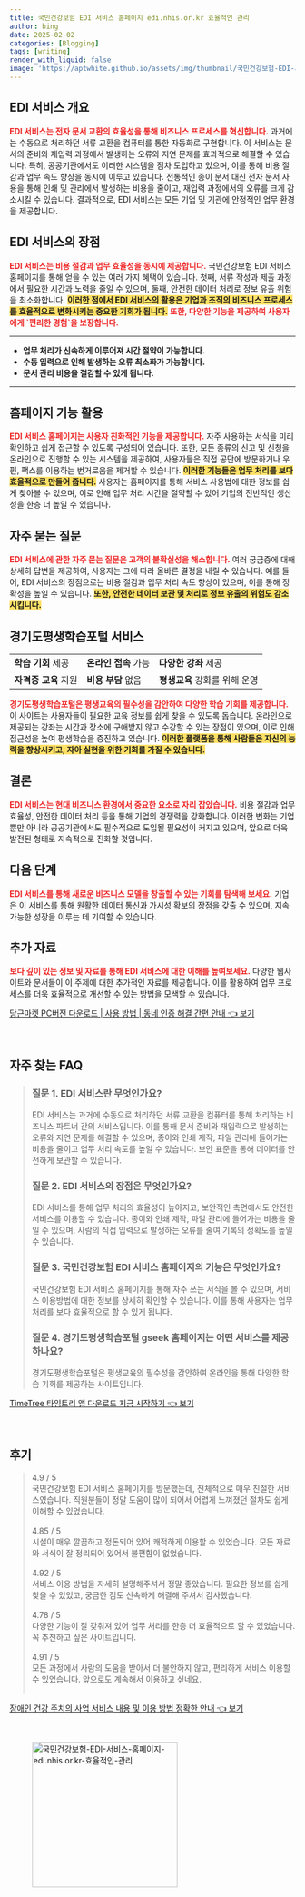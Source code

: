 ```yaml
---
title: 국민건강보험 EDI 서비스 홈페이지 edi.nhis.or.kr 효율적인 관리
author: bing
date: 2025-02-02
categories: [Blogging]
tags: [writing]
render_with_liquid: false
image: 'https://aptwhite.github.io/assets/img/thumbnail/국민건강보험-EDI-서비스-홈페이지-edi.nhis.or.kr-효율적인-관리.webp'
---
```



<h2 id='EDI 서비스 개요'>EDI 서비스 개요</h2>

<p><b><span style="color: #ee2323;">EDI 서비스는 전자 문서 교환의 효율성을 통해 비즈니스 프로세스를 혁신합니다.</span></b> 과거에는 수동으로 처리하던 서류 교환을 컴퓨터를 통한 자동화로 구현합니다. 이 서비스는 문서의 준비와 재입력 과정에서 발생하는 오류와 지연 문제를 효과적으로 해결할 수 있습니다. 특히, 공공기관에서도 이러한 시스템을 점차 도입하고 있으며, 이를 통해 비용 절감과 업무 속도 향상을 동시에 이루고 있습니다. 전통적인 종이 문서 대신 전자 문서 사용을 통해 인쇄 및 관리에서 발생하는 비용을 줄이고, 재입력 과정에서의 오류를 크게 감소시킬 수 있습니다. 결과적으로, EDI 서비스는 모든 기업 및 기관에 안정적인 업무 환경을 제공합니다.</p>

<h2 id='EDI 서비스의 장점'>EDI 서비스의 장점</h2>

<p><b><span style="color: #ee2323;">EDI 서비스는 비용 절감과 업무 효율성을 동시에 제공합니다.</span></b> 국민건강보험 EDI 서비스 홈페이지를 통해 얻을 수 있는 여러 가지 혜택이 있습니다. 첫째, 서류 작성과 제출 과정에서 필요한 시간과 노력을 줄일 수 있으며, 둘째, 안전한 데이터 처리로 정보 유출 위험을 최소화합니다. <b><span style="background-color: #ffe066;">이러한 점에서 EDI 서비스의 활용은 기업과 조직의 비즈니스 프로세스를 효율적으로 변화시키는 중요한 기회가 됩니다.</span></b> <b><span style="color: #ee2323;">또한, 다양한 기능을 제공하여 사용자에게 `편리한 경험`을 보장합니다.</span></b></p>

<hr />

<ul>
    <li><b>업무 처리가 신속하게 이루어져 시간 절약이 가능합니다.</b></li>
    <li><b>수동 입력으로 인해 발생하는 오류 최소화가 가능합니다.</b></li>
    <li><b>문서 관리 비용을 절감할 수 있게 됩니다.</b></li>
</ul>

<hr />

<h2 id='홈페이지 기능 활용'>홈페이지 기능 활용</h2>

<p><b><span style="color: #ee2323;">EDI 서비스 홈페이지는 사용자 친화적인 기능을 제공합니다.</span></b> 자주 사용하는 서식을 미리 확인하고 쉽게 접근할 수 있도록 구성되어 있습니다. 또한, 모든 종류의 신고 및 신청을 온라인으로 진행할 수 있는 시스템을 제공하여, 사용자들은 직접 공단에 방문하거나 우편, 팩스를 이용하는 번거로움을 제거할 수 있습니다. <b><span style="background-color: #ffe066;">이러한 기능들은 업무 처리를 보다 효율적으로 만들어 줍니다.</span></b> 사용자는 홈페이지를 통해 서비스 사용법에 대한 정보를 쉽게 찾아볼 수 있으며, 이로 인해 업무 처리 시간을 절약할 수 있어 기업의 전반적인 생산성을 한층 더 높일 수 있습니다.</p>

<h2 id='자주 묻는 질문'>자주 묻는 질문</h2>

<p><b><span style="color: #ee2323;">EDI 서비스에 관한 자주 묻는 질문은 고객의 불확실성을 해소합니다.</span></b> 여러 궁금증에 대해 상세히 답변을 제공하여, 사용자는 그에 따라 올바른 결정을 내릴 수 있습니다. 예를 들어, EDI 서비스의 장점으로는 비용 절감과 업무 처리 속도 향상이 있으며, 이를 통해 정확성을 높일 수 있습니다. <b><span style="background-color: #ffe066;">또한, 안전한 데이터 보관 및 처리로 정보 유출의 위험도 감소시킵니다.</span></b></p>

<h2 id='경기도평생학습포털 서비스'>경기도평생학습포털 서비스</h2>

<table>
    <tr>
        <td><b>학습 기회</b> 제공</td>
        <td><b>온라인 접속</b> 가능</td>
        <td><b>다양한 강좌</b> 제공</td>
    </tr>
    <tr>
        <td><b>자격증 교육</b> 지원</td>
        <td><b>비용 부담</b> 없음</td>
        <td><b>평생교육</b> 강화를 위해 운영</td>
    </tr>
</table>

<p><b><span style="color: #ee2323;">경기도평생학습포털은 평생교육의 필수성을 감안하여 다양한 학습 기회를 제공합니다.</span></b> 이 사이트는 사용자들이 필요한 교육 정보를 쉽게 찾을 수 있도록 돕습니다. 온라인으로 제공되는 강좌는 시간과 장소에 구애받지 않고 수강할 수 있는 장점이 있으며, 이로 인해 접근성을 높여 평생학습을 증진하고 있습니다. <b><span style="background-color: #ffe066;">이러한 플랫폼을 통해 사람들은 자신의 능력을 향상시키고, 자아 실현을 위한 기회를 가질 수 있습니다.</span></b></p>

<h2 id='결론'>결론</h2>

<p><b><span style="color: #ee2323;">EDI 서비스는 현대 비즈니스 환경에서 중요한 요소로 자리 잡았습니다.</span></b> 비용 절감과 업무 효율성, 안전한 데이터 처리 등을 통해 기업의 경쟁력을 강화합니다. 이러한 변화는 기업뿐만 아니라 공공기관에서도 필수적으로 도입될 필요성이 커지고 있으며, 앞으로 더욱 발전된 형태로 지속적으로 진화할 것입니다.</p>

<h2 id='다음 단계'>다음 단계</h2>

<p><b><span style="color: #ee2323;">EDI 서비스를 통해 새로운 비즈니스 모델을 창출할 수 있는 기회를 탐색해 보세요.</span></b> 기업은 이 서비스를 통해 원활한 데이터 통신과 가시성 확보의 장점을 갖출 수 있으며, 지속 가능한 성장을 이루는 데 기여할 수 있습니다.</p>

<h2 id='추가 자료'>추가 자료</h2>

<p><b><span style="color: #ee2323;">보다 깊이 있는 정보 및 자료를 통해 EDI 서비스에 대한 이해를 높여보세요.</span></b> 다양한 웹사이트와 문서들이 이 주제에 대한 추가적인 자료를 제공합니다. 이를 활용하여 업무 프로세스를 더욱 효율적으로 개선할 수 있는 방법을 모색할 수 있습니다.</p>


<p><a class="click-button" title="당근마켓 PC버전 다운로드 | 사용 방법 | 동네 인증 해결 간편 안내" href="https://aptwhite.github.io/posts/%EB%8B%B9%EA%B7%BC%EB%A7%88%EC%BC%93-PC%EB%B2%84%EC%A0%84-%EB%8B%A4%EC%9A%B4%EB%A1%9C%EB%93%9C-%EC%82%AC%EC%9A%A9-%EB%B0%A9%EB%B2%95-%EB%8F%99%EB%84%A4-%EC%9D%B8%EC%A6%9D-%ED%95%B4%EA%B2%B0-%EA%B0%84%ED%8E%B8-%EC%95%88%EB%82%B4/" rel="dofollow">당근마켓 PC버전 다운로드 | 사용 방법 | 동네 인증 해결 간편 안내 👈 보기</a></p><br>
<h2 id='자주_찾는_FAQ'>자주 찾는 FAQ</h2>
<div itemscope="" itemtype="https://schema.org/FAQPage"> 
<blockquote> 
<div itemscope="" itemprop="mainEntity" itemtype="https://schema.org/Question"> 
<h3 itemprop="name">질문 1. EDI 서비스란 무엇인가요?</h3> 
<div itemscope="" itemprop="acceptedAnswer" itemtype="https://schema.org/Answer"> 
<span itemprop="text"> 
<p>EDI 서비스는 과거에 수동으로 처리하던 서류 교환을 컴퓨터를 통해 처리하는 비즈니스 파트너 간의 서비스입니다. 이를 통해 문서 준비와 재입력으로 발생하는 오류와 지연 문제를 해결할 수 있으며, 종이와 인쇄 제작, 파일 관리에 들어가는 비용을 줄이고 업무 처리 속도를 높일 수 있습니다. 보안 표준을 통해 데이터를 안전하게 보관할 수 있습니다.</p> 
</span> 
</div> 
</div> 

<div itemscope="" itemprop="mainEntity" itemtype="https://schema.org/Question"> 
<h3 itemprop="name">질문 2. EDI 서비스의 장점은 무엇인가요?</h3> 
<div itemscope="" itemprop="acceptedAnswer" itemtype="https://schema.org/Answer"> 
<span itemprop="text"> 
<p>EDI 서비스를 통해 업무 처리의 효율성이 높아지고, 보안적인 측면에서도 안전한 서비스를 이용할 수 있습니다. 종이와 인쇄 제작, 파일 관리에 들어가는 비용을 줄일 수 있으며, 사람의 직접 입력으로 발생하는 오류를 줄여 기록의 정확도를 높일 수 있습니다.</p> 
</span> 
</div> 
</div> 

<div itemscope="" itemprop="mainEntity" itemtype="https://schema.org/Question"> 
<h3 itemprop="name">질문 3. 국민건강보험 EDI 서비스 홈페이지의 기능은 무엇인가요?</h3> 
<div itemscope="" itemprop="acceptedAnswer" itemtype="https://schema.org/Answer"> 
<span itemprop="text"> 
<p>국민건강보험 EDI 서비스 홈페이지를 통해 자주 쓰는 서식을 볼 수 있으며, 서비스 이용방법에 대한 정보를 상세히 확인할 수 있습니다. 이를 통해 사용자는 업무 처리를 보다 효율적으로 할 수 있게 됩니다.</p> 
</span> 
</div> 
</div> 

<div itemscope="" itemprop="mainEntity" itemtype="https://schema.org/Question"> 
<h3 itemprop="name">질문 4. 경기도평생학습포털 gseek 홈페이지는 어떤 서비스를 제공하나요?</h3> 
<div itemscope="" itemprop="acceptedAnswer" itemtype="https://schema.org/Answer"> 
<span itemprop="text"> 
<p>경기도평생학습포털은 평생교육의 필수성을 감안하여 온라인을 통해 다양한 학습 기회를 제공하는 사이트입니다.</p> 
</span> 
</div> 
</div> 

</blockquote> 
</div>
<p><a class="click-button" title="TimeTree 타임트리 앱 다운로드 지금 시작하기" href="https://aptwhite.github.io/posts/TimeTree-%ED%83%80%EC%9E%84%ED%8A%B8%EB%A6%AC-%EC%95%B1-%EB%8B%A4%EC%9A%B4%EB%A1%9C%EB%93%9C-%EC%A7%80%EA%B8%88-%EC%8B%9C%EC%9E%91%ED%95%98%EA%B8%B0/" rel="dofollow">TimeTree 타임트리 앱 다운로드 지금 시작하기 👈 보기</a></p><br>
<h2 id='후기'>후기</h2>
<div itemscope itemtype="https://schema.org/Product">
  <blockquote>
  <div itemprop="review" itemscope itemtype="https://schema.org/Review">
      <div itemprop="reviewRating" itemscope itemtype="https://schema.org/Rating"> <span itemprop="ratingValue">4.9</span> / <span itemprop="bestRating">5</span> </div>
      <span itemprop="reviewBody">국민건강보험 EDI 서비스 홈페이지를 방문했는데, 전체적으로 매우 친절한 서비스였습니다. 직원분들이 정말 도움이 많이 되어서 어렵게 느껴졌던 절차도 쉽게 이해할 수 있었습니다.</span>
  </div>
  <br>
  <div itemprop="review" itemscope itemtype="https://schema.org/Review">
      <div itemprop="reviewRating" itemscope itemtype="https://schema.org/Rating"> <span itemprop="ratingValue">4.85</span> / <span itemprop="bestRating">5</span> </div>
      <span itemprop="reviewBody">시설이 매우 깔끔하고 정돈되어 있어 쾌적하게 이용할 수 있었습니다. 모든 자료와 서식이 잘 정리되어 있어서 불편함이 없었습니다.</span>
  </div>
  <br>
  <div itemprop="review" itemscope itemtype="https://schema.org/Review">
      <div itemprop="reviewRating" itemscope itemtype="https://schema.org/Rating"> <span itemprop="ratingValue">4.92</span> / <span itemprop="bestRating">5</span> </div>
      <span itemprop="reviewBody">서비스 이용 방법을 자세히 설명해주셔서 정말 좋았습니다. 필요한 정보를 쉽게 찾을 수 있었고, 궁금한 점도 신속하게 해결해 주셔서 감사했습니다.</span>
  </div>
  <br>
  <div itemprop="review" itemscope itemtype="https://schema.org/Review">
      <div itemprop="reviewRating" itemscope itemtype="https://schema.org/Rating"> <span itemprop="ratingValue">4.78</span> / <span itemprop="bestRating">5</span> </div>
      <span itemprop="reviewBody">다양한 기능이 잘 갖춰져 있어 업무 처리를 한층 더 효율적으로 할 수 있었습니다. 꼭 추천하고 싶은 사이트입니다.</span>
  </div>
  <br>
  <div itemprop="review" itemscope itemtype="https://schema.org/Review">
      <div itemprop="reviewRating" itemscope itemtype="https://schema.org/Rating"> <span itemprop="ratingValue">4.91</span> / <span itemprop="bestRating">5</span> </div>
      <span itemprop="reviewBody">모든 과정에서 사람의 도움을 받아서 더 불안하지 않고, 편리하게 서비스 이용할 수 있었습니다. 앞으로도 계속해서 이용하고 싶네요.</span>
  </div>
  <br>
  </blockquote>
</div>
<p><a class="click-button" title="장애인 건강 주치의 사업 서비스 내용 및 이용 방법 정확한 안내" href="https://aptwhite.github.io/posts/%EC%9E%A5%EC%95%A0%EC%9D%B8-%EA%B1%B4%EA%B0%95-%EC%A3%BC%EC%B9%98%EC%9D%98-%EC%82%AC%EC%97%85-%EC%84%9C%EB%B9%84%EC%8A%A4-%EB%82%B4%EC%9A%A9-%EB%B0%8F-%EC%9D%B4%EC%9A%A9-%EB%B0%A9%EB%B2%95-%EC%A0%95%ED%99%95%ED%95%9C-%EC%95%88%EB%82%B4/" rel="dofollow">장애인 건강 주치의 사업 서비스 내용 및 이용 방법 정확한 안내 👈 보기</a></p><br>
<figure class="image"><img src="https://aptwhite.github.io/assets/img/thumbnail/국민건강보험-EDI-서비스-홈페이지-edi.nhis.or.kr-효율적인-관리.webp" alt="국민건강보험-EDI-서비스-홈페이지-edi.nhis.or.kr-효율적인-관리" width="256" height="256"></figure>